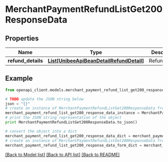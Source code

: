 # MerchantPaymentRefundListGet200ResponseData


## Properties

Name | Type | Description | Notes
------------ | ------------- | ------------- | -------------
**refund_details** | [**List[UnibeeApiBeanDetailRefundDetail]**](UnibeeApiBeanDetailRefundDetail.md) | RefundDetails | [optional] 

## Example

```python
from openapi_client.models.merchant_payment_refund_list_get200_response_data import MerchantPaymentRefundListGet200ResponseData

# TODO update the JSON string below
json = "{}"
# create an instance of MerchantPaymentRefundListGet200ResponseData from a JSON string
merchant_payment_refund_list_get200_response_data_instance = MerchantPaymentRefundListGet200ResponseData.from_json(json)
# print the JSON string representation of the object
print MerchantPaymentRefundListGet200ResponseData.to_json()

# convert the object into a dict
merchant_payment_refund_list_get200_response_data_dict = merchant_payment_refund_list_get200_response_data_instance.to_dict()
# create an instance of MerchantPaymentRefundListGet200ResponseData from a dict
merchant_payment_refund_list_get200_response_data_form_dict = merchant_payment_refund_list_get200_response_data.from_dict(merchant_payment_refund_list_get200_response_data_dict)
```
[[Back to Model list]](../README.md#documentation-for-models) [[Back to API list]](../README.md#documentation-for-api-endpoints) [[Back to README]](../README.md)


